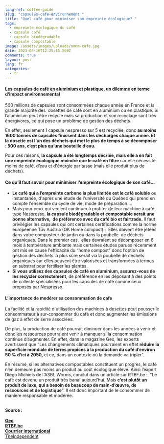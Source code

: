 ```yaml
---
lang-ref: coffee-guide
slug: "capsules-cafe-environnement "
title: "Quel café pour minimiser son empreinte écologique? "
tags:
  - empreinte écologique du café
  - capsule café
  - capsule biodégradable
  - capsule compostable
image: /assets/images/uploads/omnm-cafe.jpg
date: 2023-05-16T12:25:15.509Z
comments: true
layout: post
lang: fr
categories:
  - fr
---
```

#### Les capsules de café en aluminium et plastique, un dilemme en terme d’impact environnemental

500 millions de capsules sont consommées chaque année en France et la grande majorité des  dosettes de café sont en aluminium ou en plastique. Si l’aluminium peut être recyclé mais sa production et son recyclage sont très énergivores, ce qui pose un problème de gestion des déchets. 

En effet, seulement 1 capsule nespresso sur 5 est recyclée, donc **au moins 1600 tonnes de capsules finissent dans les décharges chaque année. Et la dosette est l’un des déchets qui met le plus de temps à se décomposer : 500 ans, c’est plus qu’une bouteille d’eau.**

Pour ces raisons, **la capsule a été longtemps décriée, mais elle a en fait une empreinte écologique moindre que le café en filtre** car elle nécessite moins de café, d’eau et d'énergie par tasse (mais elle produit plus de déchets). 

#### Ce qu’il faut savoir pour minimiser l’empreinte écologique de son café… 

* **Le café qui a l’empreinte carbone la plus limitée est le café soluble** ou instantanée, d'après une étude de l'université du Québec qui prend en compte l'ensemble du cycle de vie, mode de préparation….
* Mais pour ceux qui veulent continuer à profiter de leur machine à café type Nespresso, **la capsule biodégradable et compostable serait une bonne alternative,  de préférence avec du café bio et fairtrade.** Il faut privilégier les capsules qui ont certaines certifications comme la norme européenne Tüv Austria (OK Home compost) :  Elles doivent être jetées dans votre composteur de jardin ou dans la poubelle  de déchets organiques. Dans le premier cas,  elles devraient se décomposer en 6 mois à température ambiante mais certaines études parues récemment ont mis en cause l'efficacité du “home compost” donc l’option de gestion des déchets la plus sûre serait via la poubelle de déchets organiques car elles peuvent être valorisées et transformées à termes en substrat pour fertiliser les plantes. 
* **Si vous utilisez des capsules de café en aluminium, assurez-vous de les recycler correctement**, de préférence en les déposant à des points de collecte spécialisées pour les capsules de café comme ceux proposés par Nespresso.

#### L’importance de modérer sa consommation de cafe

La facilité et la rapidité d'utilisation des machines à dosettes peut pousser le consommateur à sur-consommer du café et donc augmenter les émissions de gaz à effet de serre associées.

De plus, la production de café pourrait diminuer dans les années à venir et donc les ressources pourraient venir à manquer si la consommation continue d’augmenter. En effet, dans le magazine Geo, les experts avertissent que "Les changements climatiques pourraient en effet **réduire la superficie mondiale de terres propices à la production du café d’environ 50 % d’ici à 2050,** et ce, dans un contexte où la demande va tripler". 

En résumé, si les alternatives compostables constituent un progrès, le café n’en demeure pas moins un produit au coût écologique élevé. Ainsi l’expert Diego Michiels de l'ASBL Worms, conclut dans un article sur RTBF.be :  "Le café est devenu un produit très banal aujourd’hui. Mais **c’est plutôt un produit de luxe, qui a besoin de beaucoup de main-d’œuvre, de ressources et de logistique**". Il est donc important de le consommer de manière responsable et modérée.

\
**Source :**\
\
**[Geo](https://www.geo.fr/environnement/capsule-filtre-ou-instantane-le-cafe-le-plus-nocif-pour-le-climat-nest-pas-celui-que-vous-pensez-213276#)**\
**[RTBF.be](https://www.rtbf.be/article/une-capsule-de-cafe-compostable-est-elle-eco-friendly-en-termes-de-bilan-carbone-le-cafe-pese-3x-plus-que-lemballage-11109223)**\
**[Courrier international](https://www.courrierinternational.com/article/chiffre-du-jour-les-capsules-de-cafe-un-fleau-environnemental)**\
[TheIndependent](https://www.independent.co.uk/climate-change/news/coffee-pods-decompose-plastic-pollution-b1932664.html)